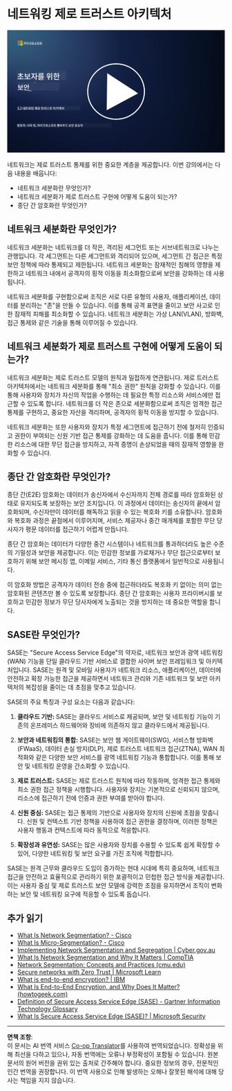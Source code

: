 <!--
CO_OP_TRANSLATOR_METADATA:
{
  "original_hash": "680d6e14d9d33fc471c22f44679713f8",
  "translation_date": "2025-09-03T18:39:09+00:00",
  "source_file": "3.2 Networking zero trust architecture.md",
  "language_code": "ko"
}
-->
# 네트워킹 제로 트러스트 아키텍처

[![Watch the video](../../translated_images/3-2_placeholder.b52521a0e93e0e122f19dfbd676c836d3d527c6de1bb28fd7643aa518eae6631.ko.png)](https://learn-video.azurefd.net/vod/player?id=9f425fdb-1c53-4e67-b550-68bdac35df45)

네트워크는 제로 트러스트 통제를 위한 중요한 계층을 제공합니다. 이번 강의에서는 다음 내용을 배웁니다:

- 네트워크 세분화란 무엇인가?  
- 네트워크 세분화가 제로 트러스트 구현에 어떻게 도움이 되는가?  
- 종단 간 암호화란 무엇인가?  

## 네트워크 세분화란 무엇인가?

네트워크 세분화는 네트워크를 더 작은, 격리된 세그먼트 또는 서브네트워크로 나누는 관행입니다. 각 세그먼트는 다른 세그먼트와 격리되어 있으며, 세그먼트 간 접근은 특정 보안 정책에 따라 통제되고 제한됩니다. 네트워크 세분화는 잠재적인 침해의 영향을 제한하고 네트워크 내에서 공격자의 횡적 이동을 최소화함으로써 보안을 강화하는 데 사용됩니다.

네트워크 세분화를 구현함으로써 조직은 서로 다른 유형의 사용자, 애플리케이션, 데이터를 분리하는 "존"을 만들 수 있습니다. 이를 통해 공격 표면을 줄이고 보안 사고로 인한 잠재적 피해를 최소화할 수 있습니다. 네트워크 세분화는 가상 LAN(VLAN), 방화벽, 접근 통제와 같은 기술을 통해 이루어질 수 있습니다.

## 네트워크 세분화가 제로 트러스트 구현에 어떻게 도움이 되는가?

네트워크 세분화는 제로 트러스트 모델의 원칙과 밀접하게 연관됩니다. 제로 트러스트 아키텍처에서는 네트워크 세분화를 통해 "최소 권한" 원칙을 강화할 수 있습니다. 이를 통해 사용자와 장치가 자신의 작업을 수행하는 데 필요한 특정 리소스와 서비스에만 접근할 수 있도록 합니다. 네트워크를 더 작은 존으로 세분화함으로써 조직은 엄격한 접근 통제를 구현하고, 중요한 자산을 격리하며, 공격자의 횡적 이동을 방지할 수 있습니다.

네트워크 세분화는 또한 사용자와 장치가 특정 세그먼트에 접근하기 전에 철저히 인증되고 권한이 부여되는 신원 기반 접근 통제를 강화하는 데 도움을 줍니다. 이를 통해 민감한 리소스에 대한 무단 접근을 방지하고, 자격 증명이 손상되었을 때의 잠재적 영향을 완화할 수 있습니다.

## 종단 간 암호화란 무엇인가?

종단 간(E2E) 암호화는 데이터가 송신자에서 수신자까지 전체 경로를 따라 암호화된 상태로 유지되도록 보장하는 보안 조치입니다. 이 과정에서 데이터는 송신자의 끝에서 암호화되며, 수신자만이 데이터를 해독하고 읽을 수 있는 복호화 키를 소유합니다. 암호화와 복호화 과정은 끝점에서 이루어지며, 서비스 제공자나 중간 매개체를 포함한 무단 당사자가 평문 데이터를 접근하기 어렵게 만듭니다.

종단 간 암호화는 데이터가 다양한 중간 시스템이나 네트워크를 통과하더라도 높은 수준의 기밀성과 보안을 제공합니다. 이는 민감한 정보를 가로채거나 무단 접근으로부터 보호하기 위해 보안 메시징 앱, 이메일 서비스, 기타 통신 플랫폼에서 일반적으로 사용됩니다.

이 암호화 방법은 공격자가 데이터 전송 중에 접근하더라도 복호화 키 없이는 의미 없는 암호화된 콘텐츠만 볼 수 있도록 보장합니다. 종단 간 암호화는 사용자 프라이버시를 보호하고 민감한 정보가 무단 당사자에게 노출되는 것을 방지하는 데 중요한 역할을 합니다.

## SASE란 무엇인가?

SASE는 "Secure Access Service Edge"의 약자로, 네트워크 보안과 광역 네트워킹(WAN) 기능을 단일 클라우드 기반 서비스로 결합한 사이버 보안 프레임워크 및 아키텍처입니다. SASE는 원격 및 모바일 사용자가 네트워크 리소스, 애플리케이션, 데이터에 안전하고 확장 가능한 접근을 제공하면서 네트워크 관리와 기존 네트워크 및 보안 아키텍처의 복잡성을 줄이는 데 초점을 맞추고 있습니다.

SASE의 주요 특징과 구성 요소는 다음과 같습니다:

1. **클라우드 기반:** SASE는 클라우드 서비스로 제공되며, 보안 및 네트워킹 기능이 기존의 온프레미스 하드웨어와 장비에 의존하지 않고 클라우드에서 제공됩니다.

2. **보안과 네트워킹의 통합:** SASE는 보안 웹 게이트웨이(SWG), 서비스형 방화벽(FWaaS), 데이터 손실 방지(DLP), 제로 트러스트 네트워크 접근(ZTNA), WAN 최적화와 같은 다양한 보안 서비스를 광역 네트워킹 기능과 통합합니다. 이를 통해 보안 및 네트워킹 운영을 간소화할 수 있습니다.

3. **제로 트러스트:** SASE는 제로 트러스트 원칙에 따라 작동하며, 엄격한 접근 통제와 최소 권한 접근 정책을 시행합니다. 사용자와 장치는 기본적으로 신뢰되지 않으며, 리소스에 접근하기 전에 인증과 권한 부여를 받아야 합니다.

4. **신원 중심:** SASE는 접근 통제의 기반으로 사용자와 장치의 신원에 초점을 맞춥니다. 신원 및 컨텍스트 기반 정책을 사용하여 접근 권한을 결정하며, 이러한 정책은 사용자 행동과 컨텍스트에 따라 동적으로 적응합니다.

5. **확장성과 유연성:** SASE는 많은 사용자와 장치를 수용할 수 있도록 쉽게 확장할 수 있어, 다양한 네트워킹 및 보안 요구를 가진 조직에 적합합니다.

SASE는 원격 근무와 클라우드 도입이 증가하는 현대 시대에 특히 중요하며, 네트워크 접근을 안전하고 효율적으로 관리하기 위한 포괄적이고 민첩한 접근 방식을 제공합니다. 이는 사용자 중심 및 제로 트러스트 보안 모델에 강력한 초점을 유지하면서 조직이 변화하는 보안 및 네트워킹 요구에 적응할 수 있도록 돕습니다.

## 추가 읽기

- [What Is Network Segmentation? - Cisco](https://www.cisco.com/c/en/us/products/security/what-is-network-segmentation.html#~benefits)  
- [What Is Micro-Segmentation? - Cisco](https://www.cisco.com/c/en/us/products/security/what-is-microsegmentation.html)  
- [Implementing Network Segmentation and Segregation | Cyber.gov.au](https://www.cyber.gov.au/resources-business-and-government/maintaining-devices-and-systems/system-hardening-and-administration/network-hardening/implementing-network-segmentation-and-segregation)  
- [What Is Network Segmentation and Why It Matters | CompTIA](https://www.comptia.org/blog/security-awareness-training-network-segmentation)  
- [Network Segmentation: Concepts and Practices (cmu.edu)](https://insights.sei.cmu.edu/blog/network-segmentation-concepts-and-practices/)  
- [Secure networks with Zero Trust | Microsoft Learn](https://learn.microsoft.com/security/zero-trust/deploy/networks?WT.mc_id=academic-96948-sayoung)  
- [What is end-to-end encryption? | IBM](https://www.ibm.com/topics/end-to-end-encryption)  
- [What Is End-to-End Encryption, and Why Does It Matter? (howtogeek.com)](https://www.howtogeek.com/711656/what-is-end-to-end-encryption-and-why-does-it-matter/)  
- [Definition of Secure Access Service Edge (SASE) - Gartner Information Technology Glossary](https://www.gartner.com/en/information-technology/glossary/secure-access-service-edge-sase)  
- [What Is Secure Access Service Edge (SASE)? | Microsoft Security](https://www.microsoft.com/security/business/security-101/what-is-sase?WT.mc_id=academic-96948-sayoung)  

---

**면책 조항**:  
이 문서는 AI 번역 서비스 [Co-op Translator](https://github.com/Azure/co-op-translator)를 사용하여 번역되었습니다. 정확성을 위해 최선을 다하고 있으나, 자동 번역에는 오류나 부정확성이 포함될 수 있습니다. 원본 문서의 원어 버전을 권위 있는 출처로 간주해야 합니다. 중요한 정보의 경우, 전문적인 인간 번역을 권장합니다. 이 번역 사용으로 인해 발생하는 오해나 잘못된 해석에 대해 당사는 책임을 지지 않습니다.